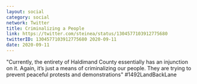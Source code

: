 ```yaml
---
layout: social
category: social
network: Twitter
title: Criminalizing a People
link: https://twitter.com/steinea/status/1304577103912775680
twitterID: 1304577103912775680 2020-09-11
date: 2020-09-11
---
```


"Currently, the entirety of Haldimand County essentially has an injunction on it. Again, it’s just a means of criminalizing our people. They are trying to prevent peaceful protests and demonstrations" #1492LandBackLane
